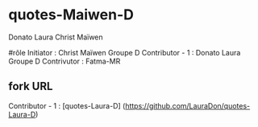 # quotes-Maiwen-D
Donato Laura
Christ Maïwen

#rôle 
Initiator : Christ Maïwen Groupe D
Contributor - 1 : Donato Laura Groupe D
Contrivutor : Fatma-MR

## fork URL
Contributor - 1 : [quotes-Laura-D] (https://github.com/LauraDon/quotes-Laura-D)
